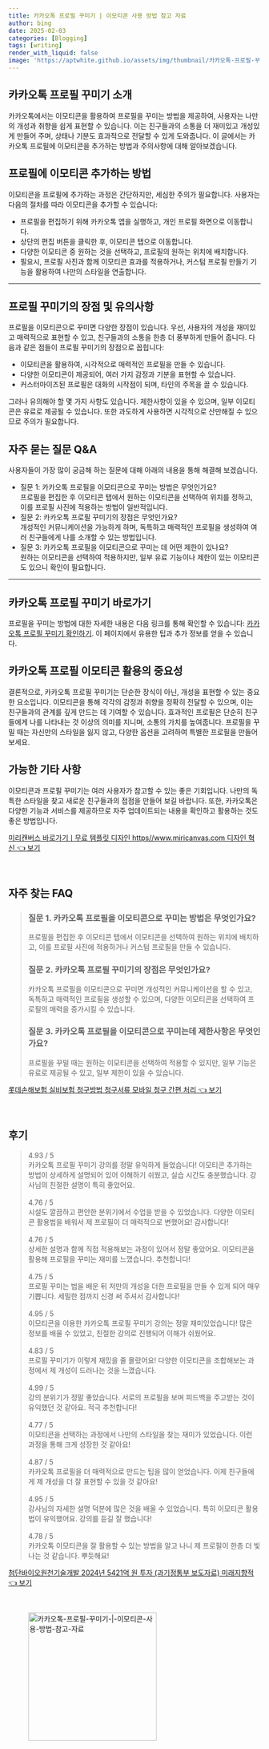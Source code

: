 ```yaml
---
title: 카카오톡 프로필 꾸미기 | 이모티콘 사용 방법 참고 자료
author: bing
date: 2025-02-03
categories: [Blogging]
tags: [writing]
render_with_liquid: false
image: 'https://aptwhite.github.io/assets/img/thumbnail/카카오톡-프로필-꾸미기-|-이모티콘-사용-방법-참고-자료.webp'
---
```



<h2 id='프로필꾸미기소개'>카카오톡 프로필 꾸미기 소개</h2>

<p>카카오톡에서는 이모티콘을 활용하여 프로필을 꾸미는 방법을 제공하여, 사용자는 나만의 개성과 취향을 쉽게 표현할 수 있습니다. 이는 친구들과의 소통을 더 재미있고 개성있게 만들어 주며, 상태나 기분도 효과적으로 전달할 수 있게 도와줍니다. 이 글에서는 카카오톡 프로필에 이모티콘을 추가하는 방법과 주의사항에 대해 알아보겠습니다.</p>

<h2 id='이모티콘추가방법'>프로필에 이모티콘 추가하는 방법</h2>

<p>이모티콘을 프로필에 추가하는 과정은 간단하지만, 세심한 주의가 필요합니다. 사용자는 다음의 절차를 따라 이모티콘을 추가할 수 있습니다:</p>

<ul>
    <li>프로필을 편집하기 위해 카카오톡 앱을 실행하고, 개인 프로필 화면으로 이동합니다.</li>
    <li>상단의 편집 버튼을 클릭한 후, 이모티콘 탭으로 이동합니다.</li>
    <li>다양한 이모티콘 중 원하는 것을 선택하고, 프로필의 원하는 위치에 배치합니다.</li>
    <li>필요시, 프로필 사진과 함께 이모티콘 효과를 적용하거나, 커스텀 프로필 만들기 기능을 활용하여 나만의 스타일을 연출합니다.</li>
</ul>

<hr />

<h2 id='프로필꾸미기장점'>프로필 꾸미기의 장점 및 유의사항</h2>

<p>프로필을 이모티콘으로 꾸미면 다양한 장점이 있습니다. 우선, 사용자의 개성을 재미있고 매력적으로 표현할 수 있고, 친구들과의 소통을 한층 더 풍부하게 만들어 줍니다. 다음과 같은 점들이 프로필 꾸미기의 장점으로 꼽힙니다:</p>

<ul>
    <li>이모티콘을 활용하여, 시각적으로 매력적인 프로필을 만들 수 있습니다.</li>
    <li>다양한 이모티콘이 제공되어, 여러 가지 감정과 기분을 표현할 수 있습니다.</li>
    <li>커스터마이즈된 프로필은 대화의 시작점이 되며, 타인의 주목을 끌 수 있습니다.</li>
</ul>

<p>그러나 유의해야 할 몇 가지 사항도 있습니다. 제한사항이 있을 수 있으며, 일부 이모티콘은 유료로 제공될 수 있습니다. 또한 과도하게 사용하면 시각적으로 산만해질 수 있으므로 주의가 필요합니다.</p>

<h2 id='자주묻는질문'>자주 묻는 질문 Q&A</h2>

<p>사용자들이 가장 많이 궁금해 하는 질문에 대해 아래의 내용을 통해 해결해 보겠습니다.</p>

<ul>
    <li>질문 1: 카카오톡 프로필을 이모티콘으로 꾸미는 방법은 무엇인가요? <br> 프로필을 편집한 후 이모티콘 탭에서 원하는 이모티콘을 선택하여 위치를 정하고, 이를 프로필 사진에 적용하는 방법이 일반적입니다.</li>
    <li>질문 2: 카카오톡 프로필 꾸미기의 장점은 무엇인가요? <br> 개성적인 커뮤니케이션을 가능하게 하며, 독특하고 매력적인 프로필을 생성하여 여러 친구들에게 나를 소개할 수 있는 방법입니다.</li>
    <li>질문 3: 카카오톡 프로필을 이모티콘으로 꾸미는 데 어떤 제한이 있나요? <br> 원하는 이모티콘을 선택하여 적용하지만, 일부 유료 기능이나 제한이 있는 이모티콘도 있으니 확인이 필요합니다.</li>
</ul>

<hr />

<h2 id='관련링크'>카카오톡 프로필 꾸미기 바로가기</h2>

<p>프로필을 꾸미는 방법에 대한 자세한 내용은 다음 링크를 통해 확인할 수 있습니다: <a href="https://example.com">카카오톡 프로필 꾸미기 확인하기</a>. 이 페이지에서 유용한 팁과 추가 정보를 얻을 수 있습니다.</p>

<h2 id='마무리'>카카오톡 프로필 이모티콘 활용의 중요성</h2>

<p>결론적으로, 카카오톡 프로필 꾸미기는 단순한 장식이 아닌, 개성을 표현할 수 있는 중요한 요소입니다. 이모티콘을 통해 각각의 감정과 취향을 정확히 전달할 수 있으며, 이는 친구들과의 관계를 깊게 만드는 데 기여할 수 있습니다. 효과적인 프로필은 단순히 친구들에게 나를 나타내는 것 이상의 의미를 지니며, 소통의 가치를 높여줍니다. 프로필을 꾸밀 때는 자신만의 스타일을 잃지 않고, 다양한 옵션을 고려하여 특별한 프로필을 만들어 보세요.</p>

<h2 id='가능한기타사항'>가능한 기타 사항</h2>

<p>이모티콘과 프로필 꾸미기는 여러 사용자가 참고할 수 있는 좋은 기회입니다. 나만의 독특한 스타일을 찾고 새로운 친구들과의 접점을 만들어 보길 바랍니다. 또한, 카카오톡은 다양한 기능과 서비스를 제공하므로 자주 업데이트되는 내용을 확인하고 활용하는 것도 좋은 방법입니다.</p>


<p><a class="click-button" title="미리캔버스 바로가기ㅣ무료 템플릿 디자인 https//www.miricanvas.com 디자인 혁신" href="https://aptwhite.github.io/posts/%EB%AF%B8%EB%A6%AC%EC%BA%94%EB%B2%84%EC%8A%A4-%EB%B0%94%EB%A1%9C%EA%B0%80%EA%B8%B0%E3%85%A3%EB%AC%B4%EB%A3%8C-%ED%85%9C%ED%94%8C%EB%A6%BF-%EB%94%94%EC%9E%90%EC%9D%B8-httpswww.miricanvas.com-%EB%94%94%EC%9E%90%EC%9D%B8-%ED%98%81%EC%8B%A0/" rel="dofollow">미리캔버스 바로가기ㅣ무료 템플릿 디자인 https//www.miricanvas.com 디자인 혁신 👈 보기</a></p><br>
<h2 id='자주_찾는_FAQ'>자주 찾는 FAQ</h2>
<div itemscope="" itemtype="https://schema.org/FAQPage"> 
<blockquote> 
<div itemscope="" itemprop="mainEntity" itemtype="https://schema.org/Question"> 
<h3 itemprop="name">질문 1. 카카오톡 프로필을 이모티콘으로 꾸미는 방법은 무엇인가요?</h3> 
<div itemscope="" itemprop="acceptedAnswer" itemtype="https://schema.org/Answer"> 
<span itemprop="text"> 
<p>프로필을 편집한 후 이모티콘 탭에서 이모티콘을 선택하여 원하는 위치에 배치하고, 이를 프로필 사진에 적용하거나 커스텀 프로필을 만들 수 있습니다.</p> 
</span> 
</div> 
</div> 
<div itemscope="" itemprop="mainEntity" itemtype="https://schema.org/Question"> 
<h3 itemprop="name">질문 2. 카카오톡 프로필 꾸미기의 장점은 무엇인가요?</h3> 
<div itemscope="" itemprop="acceptedAnswer" itemtype="https://schema.org/Answer"> 
<span itemprop="text"> 
<p>카카오톡 프로필을 이모티콘으로 꾸미면 개성적인 커뮤니케이션을 할 수 있고, 독특하고 매력적인 프로필을 생성할 수 있으며, 다양한 이모티콘을 선택하여 프로필의 매력을 증가시킬 수 있습니다.</p> 
</span> 
</div> 
</div> 
<div itemscope="" itemprop="mainEntity" itemtype="https://schema.org/Question"> 
<h3 itemprop="name">질문 3. 카카오톡 프로필을 이모티콘으로 꾸미는데 제한사항은 무엇인가요?</h3> 
<div itemscope="" itemprop="acceptedAnswer" itemtype="https://schema.org/Answer"> 
<span itemprop="text"> 
<p>프로필을 꾸밀 때는 원하는 이모티콘을 선택하여 적용할 수 있지만, 일부 기능은 유료로 제공될 수 있고, 일부 제한이 있을 수 있습니다.</p> 
</span> 
</div> 
</div> 
</blockquote> 
</div>
<p><a class="click-button" title="롯데손해보험 실비보험 청구방법 청구서류 모바일 청구 간편 처리" href="https://aptwhite.github.io/posts/%EB%A1%AF%EB%8D%B0%EC%86%90%ED%95%B4%EB%B3%B4%ED%97%98-%EC%8B%A4%EB%B9%84%EB%B3%B4%ED%97%98-%EC%B2%AD%EA%B5%AC%EB%B0%A9%EB%B2%95-%EC%B2%AD%EA%B5%AC%EC%84%9C%EB%A5%98-%EB%AA%A8%EB%B0%94%EC%9D%BC-%EC%B2%AD%EA%B5%AC-%EA%B0%84%ED%8E%B8-%EC%B2%98%EB%A6%AC/" rel="dofollow">롯데손해보험 실비보험 청구방법 청구서류 모바일 청구 간편 처리 👈 보기</a></p><br>
<h2 id='후기'>후기</h2>
<div itemscope itemtype="https://schema.org/Product">
  <blockquote>
  <div itemprop="review" itemscope itemtype="https://schema.org/Review">
      <div itemprop="reviewRating" itemscope itemtype="https://schema.org/Rating"> <span itemprop="ratingValue">4.93</span> / <span itemprop="bestRating">5</span> </div>
      <span itemprop="reviewBody">카카오톡 프로필 꾸미기 강의를 정말 유익하게 들었습니다! 이모티콘 추가하는 방법이 상세하게 설명되어 있어 이해하기 쉬웠고, 실습 시간도 충분했습니다. 강사님의 친절한 설명이 특히 좋았어요.</span>
  </div>
  <br>
  <div itemprop="review" itemscope itemtype="https://schema.org/Review">
      <div itemprop="reviewRating" itemscope itemtype="https://schema.org/Rating"> <span itemprop="ratingValue">4.76</span> / <span itemprop="bestRating">5</span> </div>
      <span itemprop="reviewBody">시설도 깔끔하고 편안한 분위기에서 수업을 받을 수 있었습니다. 다양한 이모티콘 활용법을 배워서 제 프로필이 더 매력적으로 변했어요! 감사합니다!</span>
  </div>
  <br>
  <div itemprop="review" itemscope itemtype="https://schema.org/Review">
      <div itemprop="reviewRating" itemscope itemtype="https://schema.org/Rating"> <span itemprop="ratingValue">4.76</span> / <span itemprop="bestRating">5</span> </div>
      <span itemprop="reviewBody">상세한 설명과 함께 직접 적용해보는 과정이 있어서 정말 좋았어요. 이모티콘을 활용해 프로필을 꾸미는 재미를 느꼈습니다. 추천합니다!</span>
  </div>
  <br>
  <div itemprop="review" itemscope itemtype="https://schema.org/Review">
      <div itemprop="reviewRating" itemscope itemtype="https://schema.org/Rating"> <span itemprop="ratingValue">4.75</span> / <span itemprop="bestRating">5</span> </div>
      <span itemprop="reviewBody">프로필 꾸미는 법을 배운 뒤 저만의 개성을 더한 프로필을 만들 수 있게 되어 매우 기쁩니다. 세밀한 점까지 신경 써 주셔서 감사합니다!</span>
  </div>
  <br>
  <div itemprop="review" itemscope itemtype="https://schema.org/Review">
      <div itemprop="reviewRating" itemscope itemtype="https://schema.org/Rating"> <span itemprop="ratingValue">4.95</span> / <span itemprop="bestRating">5</span> </div>
      <span itemprop="reviewBody">이모티콘을 이용한 카카오톡 프로필 꾸미기 강의는 정말 재미있었습니다! 많은 정보를 배울 수 있었고, 친절한 강의로 진행되어 이해가 쉬웠어요.</span>
  </div>
  <br>
  <div itemprop="review" itemscope itemtype="https://schema.org/Review">
      <div itemprop="reviewRating" itemscope itemtype="https://schema.org/Rating"> <span itemprop="ratingValue">4.83</span> / <span itemprop="bestRating">5</span> </div>
      <span itemprop="reviewBody">프로필 꾸미기가 이렇게 재밌을 줄 몰랐어요! 다양한 이모티콘을 조합해보는 과정에서 제 개성이 드러나는 것을 느꼈습니다.</span>
  </div>
  <br>
  <div itemprop="review" itemscope itemtype="https://schema.org/Review">
      <div itemprop="reviewRating" itemscope itemtype="https://schema.org/Rating"> <span itemprop="ratingValue">4.99</span> / <span itemprop="bestRating">5</span> </div>
      <span itemprop="reviewBody">강의 분위기가 정말 좋았습니다. 서로의 프로필을 보며 피드백을 주고받는 것이 유익했던 것 같아요. 적극 추천합니다!</span>
  </div>
  <br>
  <div itemprop="review" itemscope itemtype="https://schema.org/Review">
      <div itemprop="reviewRating" itemscope itemtype="https://schema.org/Rating"> <span itemprop="ratingValue">4.77</span> / <span itemprop="bestRating">5</span> </div>
      <span itemprop="reviewBody">이모티콘을 선택하는 과정에서 나만의 스타일을 찾는 재미가 있었습니다. 이런 과정을 통해 크게 성장한 것 같아요!</span>
  </div>
  <br>
  <div itemprop="review" itemscope itemtype="https://schema.org/Review">
      <div itemprop="reviewRating" itemscope itemtype="https://schema.org/Rating"> <span itemprop="ratingValue">4.87</span> / <span itemprop="bestRating">5</span> </div>
      <span itemprop="reviewBody">카카오톡 프로필을 더 매력적으로 만드는 팁을 많이 얻었습니다. 이제 친구들에게 제 개성을 더 잘 표현할 수 있을 것 같아요!</span>
  </div>
  <br>
  <div itemprop="review" itemscope itemtype="https://schema.org/Review">
      <div itemprop="reviewRating" itemscope itemtype="https://schema.org/Rating"> <span itemprop="ratingValue">4.95</span> / <span itemprop="bestRating">5</span> </div>
      <span itemprop="reviewBody">강사님의 자세한 설명 덕분에 많은 것을 배울 수 있었습니다. 특히 이모티콘 활용법이 유익했어요. 강의를 듣길 잘 했습니다!</span>
  </div>
  <br>
  <div itemprop="review" itemscope itemtype="https://schema.org/Review">
      <div itemprop="reviewRating" itemscope itemtype="https://schema.org/Rating"> <span itemprop="ratingValue">4.78</span> / <span itemprop="bestRating">5</span> </div>
      <span itemprop="reviewBody">카카오톡 이모티콘을 잘 활용할 수 있는 방법을 알고 나니 제 프로필이 한층 더 빛나는 것 같습니다. 뿌듯해요!</span>
  </div>
  </blockquote>
</div>
<p><a class="click-button" title="첨단바이오원천기술개발 2024년 5421억 원 투자 (과기정통부 보도자료) 미래지향적" href="https://aptwhite.github.io/posts/%EC%B2%A8%EB%8B%A8%EB%B0%94%EC%9D%B4%EC%98%A4%EC%9B%90%EC%B2%9C%EA%B8%B0%EC%88%A0%EA%B0%9C%EB%B0%9C-2024%EB%85%84-5421%EC%96%B5-%EC%9B%90-%ED%88%AC%EC%9E%90-(%EA%B3%BC%EA%B8%B0%EC%A0%95%ED%86%B5%EB%B6%80-%EB%B3%B4%EB%8F%84%EC%9E%90%EB%A3%8C)-%EB%AF%B8%EB%9E%98%EC%A7%80%ED%96%A5%EC%A0%81/" rel="dofollow">첨단바이오원천기술개발 2024년 5421억 원 투자 (과기정통부 보도자료) 미래지향적 👈 보기</a></p><br>
<figure class="image"><img src="https://aptwhite.github.io/assets/img/thumbnail/카카오톡-프로필-꾸미기-|-이모티콘-사용-방법-참고-자료.webp" alt="카카오톡-프로필-꾸미기-|-이모티콘-사용-방법-참고-자료" width="256" height="256"></figure>